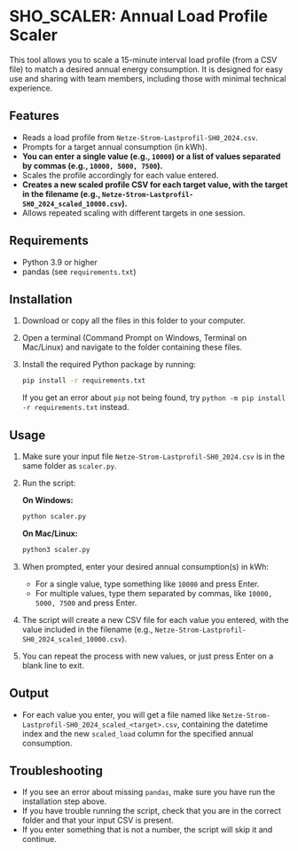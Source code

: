 # SHO_SCALER: Annual Load Profile Scaler

This tool allows you to scale a 15-minute interval load profile (from a CSV file) to match a desired annual energy consumption. It is designed for easy use and sharing with team members, including those with minimal technical experience.

## Features
- Reads a load profile from `Netze-Strom-Lastprofil-SH0_2024.csv`.
- Prompts for a target annual consumption (in kWh).
- **You can enter a single value (e.g., `10000`) or a list of values separated by commas (e.g., `10000, 5000, 7500`).**
- Scales the profile accordingly for each value entered.
- **Creates a new scaled profile CSV for each target value, with the target in the filename (e.g., `Netze-Strom-Lastprofil-SH0_2024_scaled_10000.csv`).**
- Allows repeated scaling with different targets in one session.

## Requirements
- Python 3.9 or higher
- pandas (see `requirements.txt`)

## Installation
1. Download or copy all the files in this folder to your computer.
2. Open a terminal (Command Prompt on Windows, Terminal on Mac/Linux) and navigate to the folder containing these files.
3. Install the required Python package by running:

   ```bash
   pip install -r requirements.txt
   ```

   If you get an error about `pip` not being found, try `python -m pip install -r requirements.txt` instead.

## Usage
1. Make sure your input file `Netze-Strom-Lastprofil-SH0_2024.csv` is in the same folder as `scaler.py`.
2. Run the script:

   **On Windows:**
   ```bash
   python scaler.py
   ```
   **On Mac/Linux:**
   ```bash
   python3 scaler.py
   ```
3. When prompted, enter your desired annual consumption(s) in kWh:
   - For a single value, type something like `10000` and press Enter.
   - For multiple values, type them separated by commas, like `10000, 5000, 7500` and press Enter.
4. The script will create a new CSV file for each value you entered, with the value included in the filename (e.g., `Netze-Strom-Lastprofil-SH0_2024_scaled_10000.csv`).
5. You can repeat the process with new values, or just press Enter on a blank line to exit.

## Output
- For each value you enter, you will get a file named like `Netze-Strom-Lastprofil-SH0_2024_scaled_<target>.csv`, containing the datetime index and the new `scaled_load` column for the specified annual consumption.

## Troubleshooting
- If you see an error about missing `pandas`, make sure you have run the installation step above.
- If you have trouble running the script, check that you are in the correct folder and that your input CSV is present.
- If you enter something that is not a number, the script will skip it and continue.


